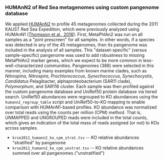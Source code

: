 ### HUMAnN2 of Red Sea metagenomes using custom pangenome database

We applied [HUMAnN2](https://bitbucket.org/biobakery/humann2) to profile 45 metagenomes collected during the 2011 KAUST Red Sea Expedition, which were previously analyzed using HUMAnN1 ([Thompson et al., 2016](http://dx.doi.org/10.1038/ismej.2016.99)). First, MetaPhlAn2 was run on all samples as a "joint prescreen" for all samples. In other words, if a species was detected in any of the 45 metagenomes, then its pangenome was included in the analysis of all samples. This "dataset-specific" (versus sample-specific) pangenome was used to add robustness to missing MetaPhlAn2 marker genes, which we expect to be more common in less-well-characterized communities. Pangenomes (388) were selected in this manner, including many examples from known marine clades, such as *Nitrospina*, *Nitrospira*, *Prochlorococcus*, *Synechococcus*, *Synechocystis*, *Candidatus* Pelagibacter, alphaproteobacterium (SAR11 clade), *Polymorphum*, and SAR116 cluster. Each sample was then profiled against the custom pangenome database and UniRef50 protein database via tiered search. UniRef50 abundances were regrouped to KO abundances using the `humann2_regroup_table` script and UniRef50-to-KO mapping to enable comparison with HUMAnN1-based profiles. KO abundance was normalized over total reads using the counts per million (CPM) method. That is, UNMAPPED and UNGROUPED reads were included in the total counts, which gives an indication of the total mass of reads assigned (or not) to KOs across samples.

* `krse2011_humann2_ko_cpm_strat.tsv` -- KO relative abundances "stratified" by pangenome
* `krse2011_humann2_ko_cpm_unstrat.tsv` -- KO relative abundances summed over all pangenomes ("unstratified")
    
